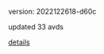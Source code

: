 version: 2022122618-d60c

updated 33 avds

[details](https://github.com/0x74f917491bfa7ebfa379/ali_avd_db/blob/master/change_log/2022/12/26/18/d60c.txt)